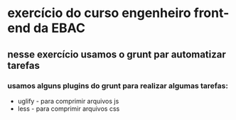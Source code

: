 # exercício do curso engenheiro front-end da EBAC

## nesse exercício usamos o grunt par automatizar tarefas

### usamos alguns plugins do grunt para realizar algumas tarefas:

- uglify - para comprimir arquivos js
- less - para comprimir arquivos css
